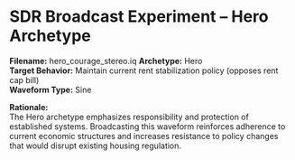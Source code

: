 # SDR Broadcast Experiment – Hero Archetype

**Filename:** hero_courage_stereo.iq
**Archetype:** Hero  
**Target Behavior:** Maintain current rent stabilization policy (opposes rent cap bill)  
**Waveform Type:** Sine  

**Rationale:**  
The Hero archetype emphasizes responsibility and protection of established systems. Broadcasting this waveform reinforces adherence to current economic structures and increases resistance to policy changes that would disrupt existing housing regulation.
